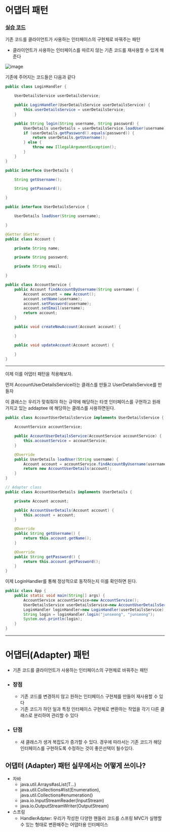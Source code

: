 # 어댑터 패턴

### [실습 코드](https://github.com/saechimdaeki/GofDesignPattern-With-Java/tree/main/src/main/java/com/example/gofdesignpatternwithjava/_02_structural_patterns/_06_adapter)

기존 코드를 클라이언트가 사용하는 인터페이스의 구현체로 바꿔주는 패턴

- 클라이언트가 사용하는 인터페이스를 따르지 않는 기존 코드를 재사용할 수 있게 해준다

![image](https://user-images.githubusercontent.com/40031858/141129969-c397ba0a-b9ae-470a-8e87-8f3371647ce2.png)

기존에 주어지는 코드들은 다음과 같다

```java
public class LoginHandler {

    UserDetailsService userDetailsService;

    public LoginHandler(UserDetailsService userDetailsService) {
        this.userDetailsService = userDetailsService;
    }

    public String login(String username, String password) {
        UserDetails userDetails = userDetailsService.loadUser(username);
        if (userDetails.getPassword().equals(password)) {
            return userDetails.getUsername();
        } else {
            throw new IllegalArgumentException();
        }
    }
}
```

```java
public interface UserDetails {

    String getUsername();

    String getPassword();

}
```

```java
public interface UserDetailsService {

    UserDetails loadUser(String username);

}
```

```java
@Getter @Setter
public class Account {

    private String name;

    private String password;

    private String email;

}
```

```java
public class AccountService {
    public Account findAccountByUsername(String username) {
        Account account = new Account();
        account.setName(username);
        account.setPassword(username);
        account.setEmail(username);
        return account;
    }

    public void createNewAccount(Account account) {

    }

    public void updateAccount(Account account) {

    }
}
```

---

이제 이를 어댑터 패턴을 적용해보자.

먼저 AccountUserDetailsService라는 클래스를 만들고 UserDetailsService를 만들자

이 클래스는 우리가 맞춰줘야 하는 규약에 해당하는 타겟 인터페이스를 구현하고 원래 가지고 있는 addaptee 에 해당하는 클래스를 사용하면된다.

```java
public class AccountUserDetailsService implements UserDetailsService {

    AccountService accountService;

    public AccountUserDetailsService(AccountService accountService) {
        this.accountService = accountService;
    }

    @Override
    public UserDetails loadUser(String username) {
        Account account = accountService.findAccountByUsername(username);
        return new AccountUserDetails(account);
    }
}
```

```java
// Adapter class
public class AccountUserDetails implements UserDetails {

    private Account account;

    public AccountUserDetails(Account account) {
        this.account = account;
    }

    @Override
    public String getUsername() {
        return this.account.getName();
    }

    @Override
    public String getPassword() {
        return this.account.getPassword();
    }
}
```

이제 LoginHandler를 통해 정상적으로 동작하는지 이를 확인하면 된다.

```java
public class App {
    public static void main(String[] args) {
        AccountService accountService=new AccountService();
        UserDetailsService userDetailsService=new AccountUserDetailsService(accountService);
        LoginHandler loginHandler=new LoginHandler(userDetailsService);
        String login = loginHandler.login("junseong", "junseong");
        System.out.println(login);
    }
}
```

---

# 어댑터(Adapter) 패턴

- 기존 코드를 클라이언트가 사용하는 인터페이스의 구현체로 바꿔주는 패턴

- ### 장점

  - 기존 코드를 변경하지 않고 원하는 인터페이스 구현체를 만들어 재사용할 수 있다
  - 기존 코드가 하던 일과 특정 인터페이스 구현체로 변환하는 작업을 각기 다른 클래스로 분리하여 관리할 수 있다

- ### 단점

  - 새 클래스가 생겨 복잡도가 증가할 수 있다. 경우에 따라서는 기존 코드가 해당 인터페이스를 구현하도록 수정하는 것이 좋은선택이 될수있다.

## 어댑터 (Adapter) 패턴 실무에서는 어떻게 쓰이나?

- 자바
  - java.util.Arrays#asList(T...)
  - java.util.Collections#list(Enumeration), java.util.Collections#enumeration()
  - java.io.InputStreamReader(InputStream)
  - java.io.OutputStreamWriter(OutputStream)
- 스프링
  - HandlerAdpter: 우리가 작성한 다양한 핸들러 코드를 스프링 MVC가 실행할 수 있는 형태로 변환해주는 어댑터용 인터페이스



